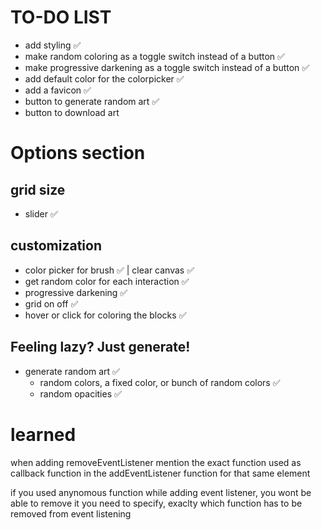 # TO-DO LIST

- add styling ✅
- make random coloring as a toggle switch instead of a button ✅
- make progressive darkening as a toggle switch instead of a button ✅
- add default color for the colorpicker ✅
- add a favicon ✅
- button to generate random art ✅
- button to download art

# Options section

## grid size

- slider ✅

## customization

- color picker for brush ✅ | clear canvas ✅
- get random color for each interaction ✅
- progressive darkening ✅
- grid on off ✅
- hover or click for coloring the blocks ✅

## Feeling lazy? Just generate!

- generate random art ✅
  - random colors, a fixed color, or bunch of random colors ✅
  - random opacities ✅

# learned

when adding removeEventListener
mention the exact function used as callback function in the addEventListener function
for that same element

if you used anynomous function while adding event listener, you wont be able to remove it
you need to specify, exaclty which function has to be removed from event listening
